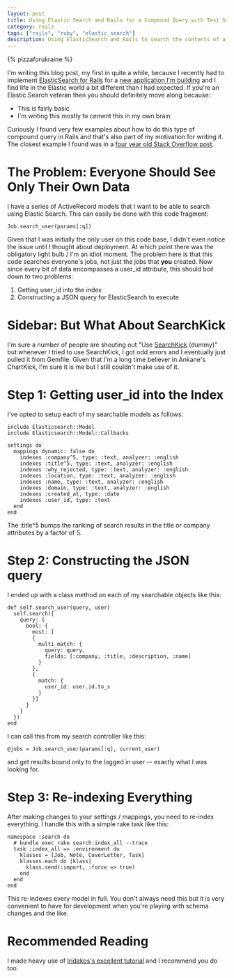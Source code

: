 ```yaml
---
layout: post
title: Using Elastic Search and Rails for a Compound Query with Text Strings and User ID
category: rails
tags: ["rails", "ruby", "elastic_search"]
description: Using ElasticSearch and Rails to search the contents of a model is drop dead simple -- when you only want to search text.  Here I go over how to search text alongside an attribute like user_id.
---
```

{% pizzaforukraine  %}

I'm writing this blog post, my first in quite a while, because I recently had to implement [ElasticSearch for Rails](https://github.com/elastic/elasticsearch-rails) for a [new application I'm building](https://www.jobhound.io) and I find life in the Elastic world a bit different than I had expected.  If you're an Elastic Search veteran then you should definitely move along because:

* This is fairly basic
* I'm writing this mostly to cement this in my own brain

Curiously I found very few examples about how to do this type of compound query in Rails and that's also part of my motivation for writing it.  The closest example I found was in a [four year old Stack Overflow post](https://stackoverflow.com/questions/19381199/how-to-perform-elasticsearch-query-on-records-from-only-a-certain-user-rails-ti/49900343#49900343).

# The Problem: Everyone Should See Only Their Own Data

I have a series of ActiveRecord models that I want to be able to search using Elastic Search.  This can easily be done with this code fragment:

    Job.search_user(params[:q])

Given that I was initially the only user on this code base, I didn't even notice the issue until I thought about deployment.  At which point there was the obligatory light bulb / I'm an idiot moment.  The problem here is that this code searches everyone's jobs, not just the jobs that **you** created.  Now since every bit of data encompasses a user_id attribute, this should boil down to two problems:

1.  Getting user_id into the index
2.  Constructing a JSON query for ElasticSearch to execute

# Sidebar: But What About SearchKick

I'm sure a number of people are shouting out "Use [SearchKick](https://github.com/ankane/searchkick) (dummy)" but whenever I tried to use SearchKick, I got odd errors and I eventually just pulled it from Gemfile.  Given that I'm a long time believer in Ankane's ChartKick, I'm sure it is me but I still couldn't make use of it.

# Step 1: Getting user_id into the Index

I've opted to setup each of my searchable models as follows:

    include Elasticsearch::Model
    include Elasticsearch::Model::Callbacks
    
    settings do
      mappings dynamic: false do
        indexes :company^5, type: :text, analyzer: :english
        indexes :title^5, type: :text, analyzer: :english
        indexes :why_rejected, type: :text, analyzer: :english
        indexes :location, type: :text, analyzer: :english
        indexes :name, type: :text, analyzer: :english
        indexes :domain, type: :text, analyzer: :english
        indexes :created_at, type: :date
        indexes :user_id, type: :text
      end
    end

The :title^5 bumps the ranking of search results in the title or company attributes by a factor of 5.  

# Step 2: Constructing the JSON query

I ended up with a class method on each of my searchable objects like this:

    def self.search_user(query, user)
      self.search({
        query: {
          bool: {
            must: [
            {
              multi_match: {
                query: query,
                fields: [:company, :title, :description, :name]
              }
            },
            {
              match: {
                user_id: user.id.to_s
              }
            }]
          }
        }
      })
    end

I can call this from my search controller like this:

    @jobs = Job.search_user(params[:q], current_user)

and get results bound only to the logged in user -- exactly what I was looking for.

# Step 3: Re-indexing Everything

After making changes to your settings / mappings, you need to re-index everything.  I handle this with a simple rake task like this:

    namespace :search do
      # bundle exec rake search:index_all --trace
      task :index_all => :environment do
        klasses = [Job, Note, CoverLetter, Task]
        klasses.each do |klass|
          klass.send(:import, :force => true)
        end
      end
    end

This re-indexes every model in full.  You don't always need this but it is very convenient to have for development when you're playing with schema changes and the like.

# Recommended Reading

I made heavy use of [Iridakos's excellent tutorial](https://iridakos.com/tutorials/2017/12/03/elasticsearch-and-rails-tutorial.html) and I recommend you do too.